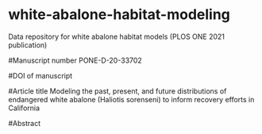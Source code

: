 # white-abalone-habitat-modeling
Data repository for white abalone habitat models (PLOS ONE 2021 publication)

#Manuscript number
PONE-D-20-33702

#DOI of manuscript

#Article title
Modeling the past, present, and future distributions of endangered white abalone (Haliotis sorenseni) to inform recovery efforts in California

#Abstract
